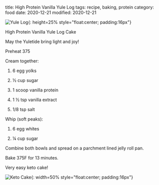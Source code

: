 title: High Protein Vanilla Yule Log
tags: recipe, baking, protein
category: food
date: 2020-12-21
modified: 2020-12-21

![Yule Log]({static}/images/IMG_2992.JPG){: height=25% style="float:center; padding:16px"}

High Protein Vanilla Yule Log Cake

May the Yuletide bring light and joy!

Preheat 375

Cream together:

1. 6 egg yolks

2. ½ cup sugar

3. 1 scoop vanilla protein

4. 1 ½ tsp vanilla extract

5. 1/8 tsp salt

Whip (soft peaks): 

1. 6 egg whites

2. ¼ cup sugar

Combine both bowls and spread on a parchment lined jelly roll pan.  

Bake 375F for 13 minutes.

Very easy keto cake!

![Keto Cake]({static}/images/IMG_2995.JPG){: width=50% style="float:center; padding:16px"}
